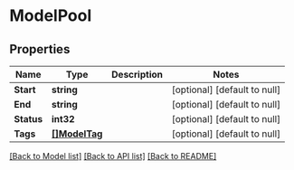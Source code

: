 # ModelPool

## Properties
Name | Type | Description | Notes
------------ | ------------- | ------------- | -------------
**Start** | **string** |  | [optional] [default to null]
**End** | **string** |  | [optional] [default to null]
**Status** | **int32** |  | [optional] [default to null]
**Tags** | [**[]ModelTag**](modelTag.md) |  | [optional] [default to null]

[[Back to Model list]](../README.md#documentation-for-models) [[Back to API list]](../README.md#documentation-for-api-endpoints) [[Back to README]](../README.md)


